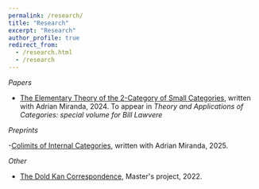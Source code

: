 ```yaml
---
permalink: /research/
title: "Research"
excerpt: "Research"
author_profile: true
redirect_from: 
  - /research.html
  - /research
---
```


*Papers*

- [The Elementary Theory of the 2-Category of Small Categories](https://arxiv.org/abs/2403.03647), written with Adrian Miranda, 2024. To appear in *Theory and Applications of Categories: special volume for Bill Lawvere*


*Preprints*

-[Colimits of Internal Categories](https://arxiv.org/abs/2501.17769), written with Adrian Miranda, 2025. 



*Other*
 -  [The Dold Kan Correspondence](https://calum-hughes.github.io/portfolio/Dold-Kan.pdf), Master's project, 2022.
